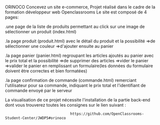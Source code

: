 ORINOCO
Concevez un site e-commerce,
Projet réalisé dans le cadre de la formation développeur web Openclassrooms
Le site est composé de 4 pages:

   .une page de la  liste de produits permettant au click sur une image de sélectionner un produit (index.html)
   
   .la page produit (produit.html) avec le détail du produit et la possibilité 
      =>de sélectionner une couleur 
      =>d'ajouter ensuite au panier
      
   .la page panier (panier.html) regroupant les articles ajoutés au panier avec le prix total et la possibilité 
      =>de supprimer des articles
      =>vider le panier
      =>valider le panier en remplissant un formulaire(les données du formulaire doivent être correctes et bien formatées)
      
   .la page confirmation de commande (commande.html) remerciant l'utilisateur pour sa commande, indiquant le prix total et l'identifiant de commande envoyé par le serveur
   
   
   La visualisation de ce projet nécessite l'installation de la partie back-end dont vous trouverez toutes les consignes sur le lien suivant :

                                  https://github.com/OpenClassrooms-Student-Center/JWDP5#orinoco
   
   
   
   
